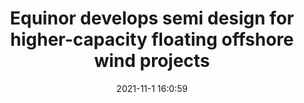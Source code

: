 ---
"title": "Equinor develops semi design for higher-capacity floating offshore wind projects"
"date": "2021-11-1 16:0:59"
"feed_name": "OFFSHOREMAG"
"feed_website": "https://www.offshore-mag.com/"
"feed_rss": "https://www.offshore-mag.com/__rss/website-scheduled-content.xml?input=%7B%22sectionAlias%22%3A%22home%22%7D"
"link": "https://www.offshore-mag.com/renewable-energy/article/14213232/equinor-develops-semi-design-for-highercapacity-floating-offshore-wind-projects"
"source": "None"
"file": "_posts/2021-1-1-37a6ed4b0d36a7a71ce6d47508f2d3dfc5f4ff3b.md"
"accident": "0"
"drilling": "0"
"dead": "0"
"injured": "0"
"arrested": "0"
"place": "unknown place"
"where": "unknown site"
"causes": "unknown"
"place_uri": "unknown place"
---